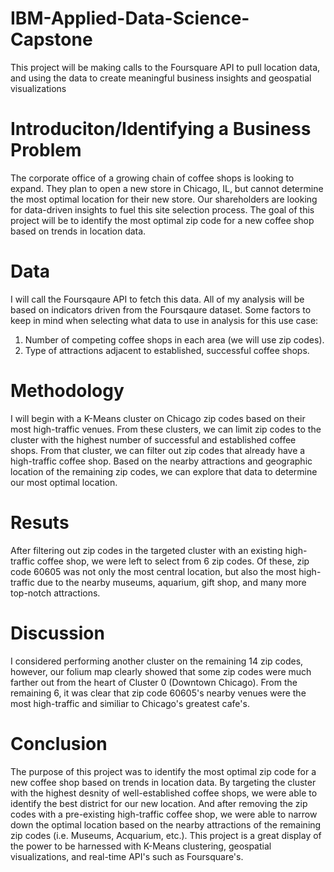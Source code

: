 # IBM-Applied-Data-Science-Capstone
This project will be making calls to the Foursquare API to pull location data, and using the data to create meaningful business insights and geospatial visualizations

# Introduciton/Identifying a Business Problem
The corporate office of a growing chain of coffee shops is looking to expand. They plan to open a new store in Chicago, IL, but cannot determine the most optimal location for their new store. Our shareholders are looking for data-driven insights to fuel this site selection process. The goal of this project will be to identify the most optimal zip code for a new coffee shop based on trends in location data.

# Data
I will call the Foursqaure API to fetch this data. All of my analysis will be based on indicators driven from the Foursqaure dataset. Some factors to keep in mind when selecting what data to use in analysis for this use case:

1. Number of competing coffee shops in each area (we will use zip codes).
2. Type of attractions adjacent to established, successful coffee shops.

# Methodology
I will begin with a K-Means cluster on Chicago zip codes based on their most high-traffic venues. From these clusters, we can limit zip codes to the cluster with the highest number of successful and established coffee shops. From that cluster, we can filter out zip codes that already have a high-traffic coffee shop. Based on the nearby attractions and geographic location of the remaining zip codes, we can explore that data to determine our most optimal location.

# Resuts
After filtering out zip codes in the targeted cluster with an existing high-traffic coffee shop, we were left to select from 6 zip codes. Of these, zip code 60605 was not only the most central location, but also the most high-traffic due to the nearby museums, aquarium, gift shop, and many more top-notch attractions.

# Discussion
I considered performing another cluster on the remaining 14 zip codes, however, our folium map clearly showed that some zip codes were much farther out from the heart of Cluster 0 (Downtown Chicago). From the remaining 6, it was clear that zip code 60605's nearby venues were the most high-traffic and similiar to Chicago's greatest cafe's.

# Conclusion
The purpose of this project was to identify the most optimal zip code for a new coffee shop based on trends in location data. By targeting the cluster with the highest desnity of well-established coffee shops, we were able to identify the best district for our new location. And after removing the zip codes with a pre-existing high-traffic coffee shop, we were able to narrow down the optimal location based on the nearby attractions of the remaining zip codes (i.e. Museums, Acquarium, etc.). This project is a great display of the power to be harnessed with K-Means clustering, geospatial visualizations, and real-time API's such as Foursquare's. 
